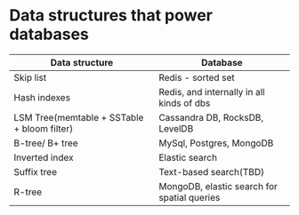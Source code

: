# Data structures that power databases

| Data structure  | Database |
| ------------- | ------------- |
| Skip list  |  Redis - sorted set  |
| Hash indexes  | Redis, and internally in all kinds of dbs  |
| LSM Tree(memtable + SSTable + bloom filter) | Cassandra DB, RocksDB, LevelDB|
| B-tree/ B+ tree | MySql, Postgres, MongoDB|
| Inverted index | Elastic search|
| Suffix tree | Text-based search(TBD)|
| R-tree | MongoDB, elastic search for spatial queries|



